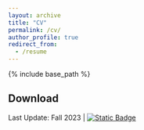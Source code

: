 ```yaml
---
layout: archive
title: "CV"
permalink: /cv/
author_profile: true
redirect_from:
  - /resume
---
```


{% include base_path %}

## Download

Last Update: Fall 2023    |    [![Static Badge](https://img.shields.io/badge/Download-red)](/files/ErfanPanahi_CV_Fall_2023.pdf)
